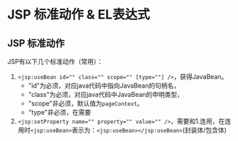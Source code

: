 # JSP 标准动作 & EL表达式

## JSP 标准动作
JSP有以下几个标准动作（常用）：
1. `<jsp:useBean id="" class="" scope="" [type=""] />`，获得JavaBean。
	- "id"为必须，对应java代码中指向JavaBean的句柄名，
	- "class"为必须，对应java代码中JavaBean的申明类型，
	- "scope"非必须，默认值为`pageContext`。
	- "type"非必须，在需要
2. `<jsp:setProperty name="" property="" value="" />`，需要和1.连用，在连用时`<jsp:useBean>`表示为：`<jsp:useBean></jsp:useBean>`(封装体/包含体)